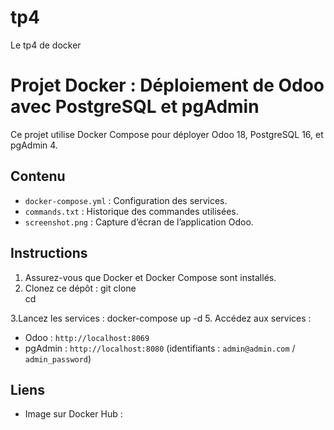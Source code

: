 # tp4
Le tp4 de docker
# Projet Docker : Déploiement de Odoo avec PostgreSQL et pgAdmin

Ce projet utilise Docker Compose pour déployer Odoo 18, PostgreSQL 16, et pgAdmin 4.

## Contenu
- `docker-compose.yml` : Configuration des services.
- `commands.txt` : Historique des commandes utilisées.
- `screenshot.png` : Capture d’écran de l’application Odoo.

## Instructions
1. Assurez-vous que Docker et Docker Compose sont installés.
2. Clonez ce dépôt :
git clone  
cd  

3.Lancez les services :
docker-compose up -d
5. Accédez aux services :
- Odoo : `http://localhost:8069`
- pgAdmin : `http://localhost:8080` (identifiants : `admin@admin.com` / `admin_password`)

## Liens
- Image sur Docker Hub : 
